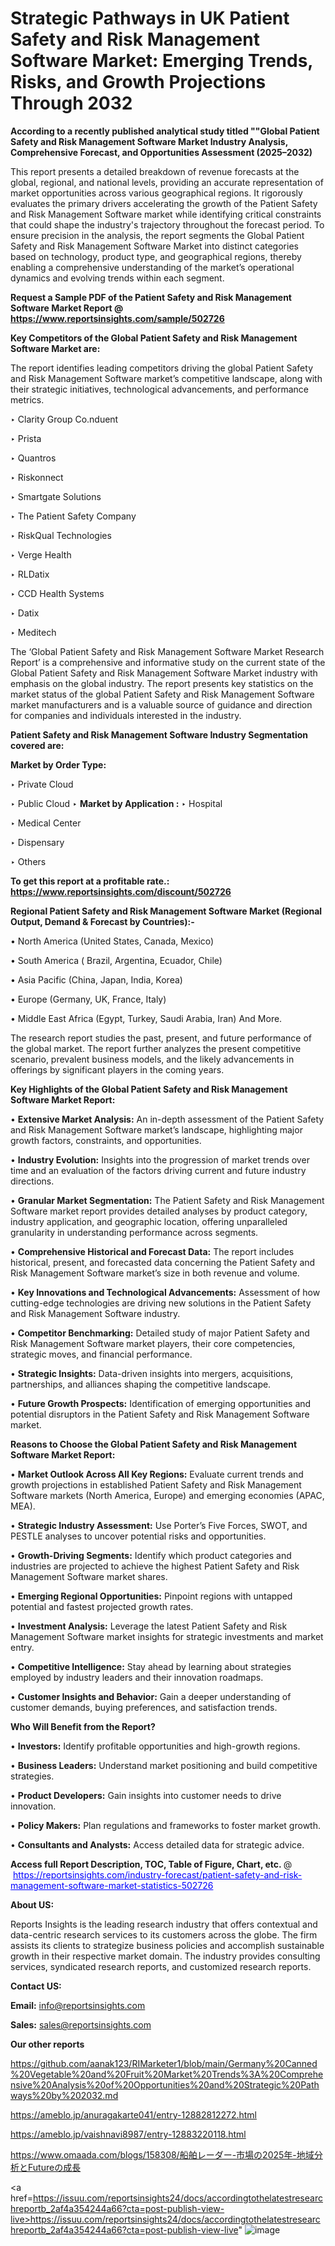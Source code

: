 # Strategic Pathways in UK Patient Safety and Risk Management Software Market: Emerging Trends, Risks, and Growth Projections Through 2032

<strong>According to a recently published analytical study titled ""Global Patient Safety and Risk Management Software Market Industry Analysis, Comprehensive Forecast, and Opportunities Assessment (2025–2032)</strong>

This report presents a detailed breakdown of revenue forecasts at the global, regional, and national levels, providing an accurate representation of market opportunities across various geographical regions. It rigorously evaluates the primary drivers accelerating the growth of the Patient Safety and Risk Management Software market while identifying critical constraints that could shape the industry's trajectory throughout the forecast period. To ensure precision in the analysis, the report segments the Global Patient Safety and Risk Management Software Market into distinct categories based on technology, product type, and geographical regions, thereby enabling a comprehensive understanding of the market’s operational dynamics and evolving trends within each segment.

<strong>Request a Sample PDF of the Patient Safety and Risk Management Software Market Report </strong><strong>@<a href=https://www.reportsinsights.com/sample/502726 style=color:#0000ff;> https://www.reportsinsights.com/sample/502726</a></strong></font>

<strong>Key Competitors of the Global Patient Safety and Risk Management Software Market are:</strong>

The report identifies leading competitors driving the global Patient Safety and Risk Management Software market’s competitive landscape, along with their strategic initiatives, technological advancements, and performance metrics.

‣ Clarity Group
 Co.nduent

‣ Prista

‣ Quantros

‣ Riskonnect

‣ Smartgate Solutions

‣ The Patient Safety Company

‣ RiskQual Technologies

‣ Verge Health

‣ RLDatix

‣ CCD Health Systems

‣ Datix

‣ Meditech

The ‘Global Patient Safety and Risk Management Software Market Research Report’ is a comprehensive and informative study on the current state of the Global Patient Safety and Risk Management Software Market industry with emphasis on the global industry. The report presents key statistics on the market status of the global Patient Safety and Risk Management Software market manufacturers and is a valuable source of guidance and direction for companies and individuals interested in the industry.

<strong>Patient Safety and Risk Management Software Industry Segmentation covered are:</strong>

<strong>Market by Order Type: </strong>

‣ Private Cloud

‣ Public Cloud
‣ 
<strong>Market by Application :</strong>
‣ Hospital

‣ Medical Center

‣ Dispensary

‣ Others

<strong>To get this report at a profitable rate.: <a href=https://www.reportsinsights.com/discount/502726 style=color:#0000ff;>https://www.reportsinsights.com/discount/502726</a></strong></font>

<strong>Regional Patient Safety and Risk Management Software Market (Regional Output, Demand &amp; Forecast by Countries):-</strong>

• North America (United States, Canada, Mexico)

• South America ( Brazil, Argentina, Ecuador, Chile)

• Asia Pacific (China, Japan, India, Korea)

• Europe (Germany, UK, France, Italy)

• Middle East Africa (Egypt, Turkey, Saudi Arabia, Iran) And More.

The research report studies the past, present, and future performance of the global market. The report further analyzes the present competitive scenario, prevalent business models, and the likely advancements in offerings by significant players in the coming years.

<strong>Key Highlights of the Global Patient Safety and Risk Management Software Market Report:</strong>

• <strong>Extensive Market Analysis:</strong> An in-depth assessment of the Patient Safety and Risk Management Software market’s landscape, highlighting major growth factors, constraints, and opportunities.

• <strong>Industry Evolution:</strong> Insights into the progression of market trends over time and an evaluation of the factors driving current and future industry directions.

• <strong>Granular Market Segmentation:</strong> The Patient Safety and Risk Management Software market report provides detailed analyses by product category, industry application, and geographic location, offering unparalleled granularity in understanding performance across segments.

• <strong>Comprehensive Historical and Forecast Data:</strong> The report includes historical, present, and forecasted data concerning the Patient Safety and Risk Management Software market’s size in both revenue and volume.

• <strong>Key Innovations and Technological Advancements:</strong> Assessment of how cutting-edge technologies are driving new solutions in the Patient Safety and Risk Management Software industry.

• <strong>Competitor Benchmarking:</strong> Detailed study of major Patient Safety and Risk Management Software market players, their core competencies, strategic moves, and financial performance.

• <strong>Strategic Insights:</strong> Data-driven insights into mergers, acquisitions, partnerships, and alliances shaping the competitive landscape.

• <strong>Future Growth Prospects:</strong> Identification of emerging opportunities and potential disruptors in the Patient Safety and Risk Management Software market.

<strong>Reasons to Choose the Global Patient Safety and Risk Management Software Market Report:</strong>

• <strong>Market Outlook Across All Key Regions:</strong> Evaluate current trends and growth projections in established Patient Safety and Risk Management Software markets (North America, Europe) and emerging economies (APAC, MEA).

• <strong>Strategic Industry Assessment:</strong> Use Porter’s Five Forces, SWOT, and PESTLE analyses to uncover potential risks and opportunities.

• <strong>Growth-Driving Segments:</strong> Identify which product categories and industries are projected to achieve the highest Patient Safety and Risk Management Software market shares.

• <strong>Emerging Regional Opportunities:</strong> Pinpoint regions with untapped potential and fastest projected growth rates.

• <strong>Investment Analysis:</strong> Leverage the latest Patient Safety and Risk Management Software market insights for strategic investments and market entry.

• <strong>Competitive Intelligence:</strong> Stay ahead by learning about strategies employed by industry leaders and their innovation roadmaps.

• <strong>Customer Insights and Behavior:</strong> Gain a deeper understanding of customer demands, buying preferences, and satisfaction trends.

<strong>Who Will Benefit from the Report?</strong>

• <strong>Investors:</strong> Identify profitable opportunities and high-growth regions.

• <strong>Business Leaders:</strong> Understand market positioning and build competitive strategies.

• <strong>Product Developers:</strong> Gain insights into customer needs to drive innovation.

• <strong>Policy Makers:</strong> Plan regulations and frameworks to foster market growth.

• <strong>Consultants and Analysts:</strong> Access detailed data for strategic advice.
</ul>
<strong>Access full Report Description, TOC, Table of Figure, Chart, etc. </strong>@  <a href=https://reportsinsights.com/industry-forecast/patient-safety-and-risk-management-software-market-statistics-502726 style=color:#0000ff;>https://reportsinsights.com/industry-forecast/patient-safety-and-risk-management-software-market-statistics-502726</a></font>

<strong><strong>About US</strong>:</strong>

Reports Insights is the leading research industry that offers contextual and data-centric research services to its customers across the globe. The firm assists its clients to strategize business policies and accomplish sustainable growth in their respective market domain. The industry provides consulting services, syndicated research reports, and customized research reports.

<strong>Contact US:</strong>

<p class=""""><b>Email:</b> <a href=mailto:info@reportsinsights.com>info@reportsinsights.com</a></p>
<p class=""""><b>Sales:</b> <a href=mailto:sales@reportsinsights.com>sales@reportsinsights.com</a></p>

<strong>Our other reports</strong>

<a href=https://github.com/aanak123/RIMarketer1/blob/main/Germany%20Canned%20Vegetable%20and%20Fruit%20Market%20Trends%3A%20Comprehensive%20Analysis%20of%20Opportunities%20and%20Strategic%20Pathways%20by%202032.md>https://github.com/aanak123/RIMarketer1/blob/main/Germany%20Canned%20Vegetable%20and%20Fruit%20Market%20Trends%3A%20Comprehensive%20Analysis%20of%20Opportunities%20and%20Strategic%20Pathways%20by%202032.md</a>

<a href=https://ameblo.jp/anuragakarte041/entry-12882812272.html>https://ameblo.jp/anuragakarte041/entry-12882812272.html</a>

<a href=https://ameblo.jp/vaishnavi8987/entry-12883220118.html>https://ameblo.jp/vaishnavi8987/entry-12883220118.html</a>

<a href=https://www.omaada.com/blogs/158308/船舶レーダー-市場の2025年-地域分析とFutureの成長>https://www.omaada.com/blogs/158308/船舶レーダー-市場の2025年-地域分析とFutureの成長</a>

<a href=https://issuu.com/reportsinsights24/docs/accordingtothelatestresearchreportb_2af4a354244a66?cta=post-publish-view-live>https://issuu.com/reportsinsights24/docs/accordingtothelatestresearchreportb_2af4a354244a66?cta=post-publish-view-live</a>"
![image](https://github.com/user-attachments/assets/5701fdc2-b97b-4726-8f8d-47d894670d39)
